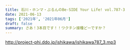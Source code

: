 ```yaml
---
title: 石川・ホンマ・ぶるんのBe-SIDE Your Life! vol.787-3
date: 2021-06-13
tags: ['2021年', '2021年06月']
draft: false
summary: さあ！3本目です！！ワクチン接種どーですか？
---
```


http://project-phi.ddo.jp/ishikawa/ishikawa787_3.mp3
